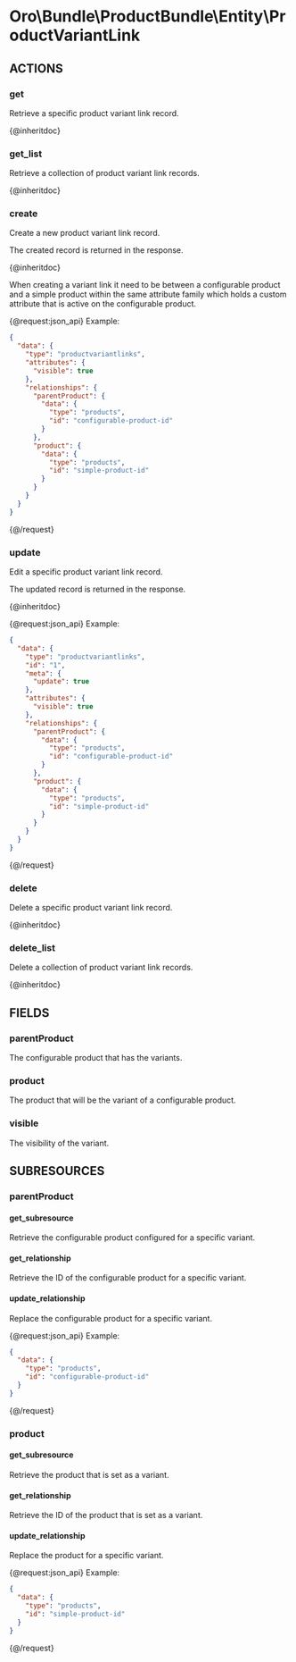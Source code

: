 # Oro\Bundle\ProductBundle\Entity\ProductVariantLink

## ACTIONS

### get

Retrieve a specific product variant link record.

{@inheritdoc}

### get_list

Retrieve a collection of product variant link records.

{@inheritdoc}

### create

Create a new product variant link record.

The created record is returned in the response.

{@inheritdoc}

When creating a variant link it need to be between a configurable product and a simple product within
the same attribute family which holds a custom attribute that is active on the configurable product.

{@request:json_api}
Example:

```JSON
{
  "data": {
    "type": "productvariantlinks",
    "attributes": {
      "visible": true
    },
    "relationships": {
      "parentProduct": {
        "data": {
          "type": "products",
          "id": "configurable-product-id"
        }
      },
      "product": {
        "data": {
          "type": "products",
          "id": "simple-product-id"
        }
      }
    }
  }
}
```
 {@/request}

### update

Edit a specific product variant link record.

The updated record is returned in the response.

{@inheritdoc}

{@request:json_api}
Example:

```JSON
{
  "data": {
    "type": "productvariantlinks",
    "id": "1",
    "meta": {
      "update": true
    },
    "attributes": {
      "visible": true
    },
    "relationships": {
      "parentProduct": {
        "data": {
          "type": "products",
          "id": "configurable-product-id"
        }
      },
      "product": {
        "data": {
          "type": "products",
          "id": "simple-product-id"
        }
      }
    }
  }
}
```
 {@/request}

### delete

Delete a specific product variant link record.

{@inheritdoc}

### delete_list

Delete a collection of product variant link records.

{@inheritdoc}

## FIELDS

### parentProduct

The configurable product that has the variants.

### product

The product that will be the variant of a configurable product.

### visible

The visibility of the variant.

## SUBRESOURCES

### parentProduct

#### get_subresource

Retrieve the configurable product configured for a specific variant.

#### get_relationship

Retrieve the ID of the configurable product for a specific variant.

#### update_relationship

Replace the configurable product for a specific variant.

{@request:json_api}
Example:

```JSON
{
  "data": {
    "type": "products",
    "id": "configurable-product-id"
  }
}
```
{@/request}

### product

#### get_subresource

Retrieve the product that is set as a variant.

#### get_relationship

Retrieve the ID of the product that is set as a variant.

#### update_relationship

Replace the product for a specific variant.

{@request:json_api}
Example:

```JSON
{
  "data": {
    "type": "products",
    "id": "simple-product-id"
  }
}
```
{@/request}
